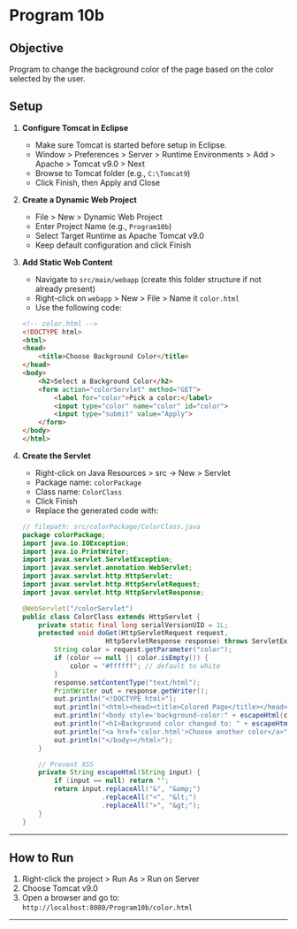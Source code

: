 # Program 10b

## Objective
Program to change the background color of the page based on the color selected by the user.

## Setup

1. **Configure Tomcat in Eclipse**
    - Make sure Tomcat is started before setup in Eclipse.
    - Window > Preferences > Server > Runtime Environments > Add > Apache > Tomcat v9.0 > Next
    - Browse to Tomcat folder (e.g., `C:\Tomcat9`)
    - Click Finish, then Apply and Close

2. **Create a Dynamic Web Project**
    - File > New > Dynamic Web Project
    - Enter Project Name (e.g., `Program10b`)
    - Select Target Runtime as Apache Tomcat v9.0
    - Keep default configuration and click Finish

3. **Add Static Web Content**
    - Navigate to `src/main/webapp` (create this folder structure if not already present)
    - Right-click on `webapp` > New > File > Name it `color.html`
    - Use the following code:

    ```html
    <!-- color.html -->
    <!DOCTYPE html>
    <html>
    <head>
        <title>Choose Background Color</title>
    </head>
    <body>
        <h2>Select a Background Color</h2>
        <form action="colorServlet" method="GET">
            <label for="color">Pick a color:</label>
            <input type="color" name="color" id="color">
            <input type="submit" value="Apply">
        </form>
    </body>
    </html>
    ```

4. **Create the Servlet**
    - Right-click on Java Resources > src → New > Servlet
    - Package name: `colorPackage`
    - Class name: `ColorClass`
    - Click Finish
    - Replace the generated code with:

    ```java
    // filepath: src/colorPackage/ColorClass.java
    package colorPackage;
    import java.io.IOException;
    import java.io.PrintWriter;
    import javax.servlet.ServletException;
    import javax.servlet.annotation.WebServlet;
    import javax.servlet.http.HttpServlet;
    import javax.servlet.http.HttpServletRequest;
    import javax.servlet.http.HttpServletResponse;

    @WebServlet("/colorServlet")
    public class ColorClass extends HttpServlet {
        private static final long serialVersionUID = 1L;
        protected void doGet(HttpServletRequest request,
                         HttpServletResponse response) throws ServletException, IOException {
            String color = request.getParameter("color");
            if (color == null || color.isEmpty()) {
                color = "#ffffff"; // default to white
            }
            response.setContentType("text/html");
            PrintWriter out = response.getWriter();
            out.println("<!DOCTYPE html>");
            out.println("<html><head><title>Colored Page</title></head>");
            out.println("<body style='background-color:" + escapeHtml(color) + ";'>");
            out.println("<h1>Background color changed to: " + escapeHtml(color) + "</h1>");
            out.println("<a href='color.html'>Choose another color</a>");
            out.println("</body></html>");
        }

        // Prevent XSS
        private String escapeHtml(String input) {
            if (input == null) return "";
            return input.replaceAll("&", "&amp;")
                        .replaceAll("<", "&lt;")
                        .replaceAll(">", "&gt;");
        }
    }
    ```

---

## How to Run

1. Right-click the project > Run As > Run on Server
2. Choose Tomcat v9.0
3. Open a browser and go to:  
   `http://localhost:8080/Program10b/color.html`

---